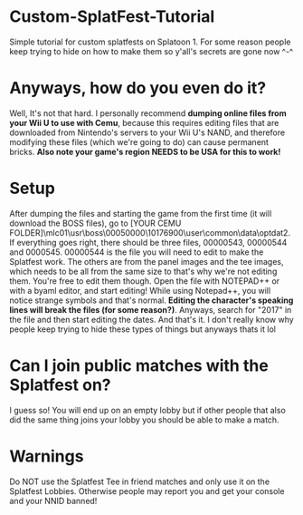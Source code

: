 # Custom-SplatFest-Tutorial
Simple tutorial for custom splatfests on Splatoon 1. For some reason people keep trying to hide on how to make them so y'all's secrets are gone now ^-^
# Anyways, how do you even do it?
Well, It's not that hard. I personally recommend **dumping online files from your Wii U to use with Cemu**, because this requires editing files that are downloaded from Nintendo's servers to your Wii U's NAND, and therefore modifying these files (which we're going to do) can cause permanent bricks. **Also note your game's region NEEDS to be USA for this to work!**
# Setup
After dumping the files and starting the game from the first time (it will download the BOSS files), go to [YOUR CEMU FOLDER]\mlc01\usr\boss\00050000\10176900\user\common\data\optdat2. If everything goes right, there should be three files, 00000543, 00000544 and 0000545.
00000544 is the file you will need to edit to make the Splatfest work. The others are from the panel images and the tee images, which needs to be all from the same size to that's why we're not editing them. You're free to edit them though.
Open the file with NOTEPAD++ or with a byaml editor, and start editing! While using Notepad++, you will notice strange symbols and that's normal. **Editing the character's speaking lines will break the files (for some reason?)**. Anyways, search for "2017" in the file and then start editing the dates.
And that's it. I don't really know why people keep trying to hide these types of things but anyways thats it lol
# Can I join public matches with the Splatfest on?
I guess so! You will end up on an empty lobby but if other people that also did the same thing joins your lobby you should be able to make a match.
# Warnings
Do NOT use the Splatfest Tee in friend matches and only use it on the Splatfest Lobbies. Otherwise people may report you and get your console and your NNID banned!
